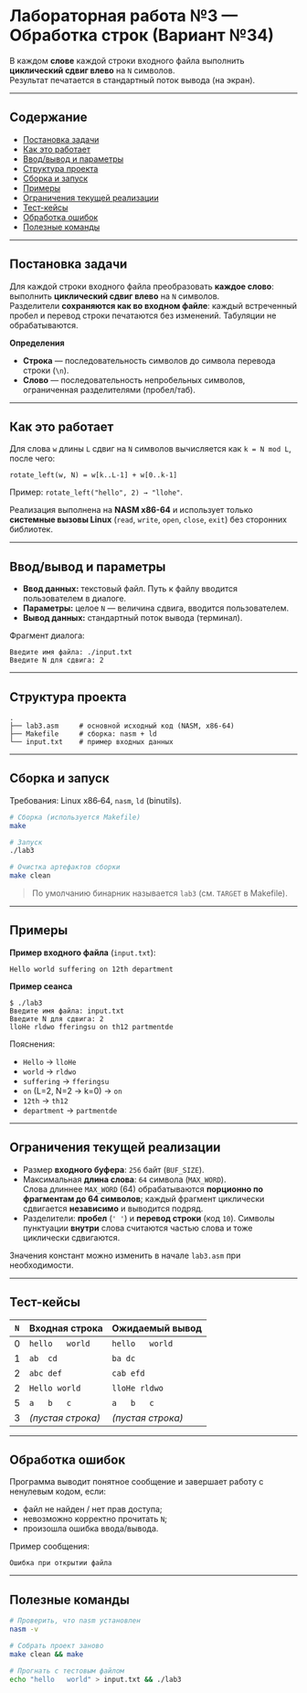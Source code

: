 # Лабораторная работа №3 — Обработка строк (Вариант №34)

В каждом **слове** каждой строки входного файла выполнить **циклический сдвиг влево** на `N` символов.  
Результат печатается в стандартный поток вывода (на экран).

---

## Содержание
- [Постановка задачи](#постановка-задачи)
- [Как это работает](#как-это-работает)
- [Ввод/вывод и параметры](#вводвывод-и-параметры)
- [Структура проекта](#структура-проекта)
- [Сборка и запуск](#сборка-и-запуск)
- [Примеры](#примеры)
- [Ограничения текущей реализации](#ограничения-текущей-реализации)
- [Тест-кейсы](#тест-кейсы)
- [Обработка ошибок](#обработка-ошибок)
- [Полезные команды](#полезные-команды)

---

## Постановка задачи

Для каждой строки входного файла преобразовать **каждое слово**: выполнить **циклический сдвиг влево** на `N` символов.  
Разделители **сохраняются как во входном файле**: каждый встреченный пробел и перевод строки печатаются без изменений. Табуляции не обрабатываются.

**Определения**
- **Строка** — последовательность символов до символа перевода строки (`\n`).
- **Слово** — последовательность непробельных символов, ограниченная разделителями (пробел/таб).

---

## Как это работает

Для слова `w` длины `L` сдвиг на `N` символов вычисляется как `k = N mod L`, после чего:

```
rotate_left(w, N) = w[k..L-1] + w[0..k-1]
```

Пример: `rotate_left("hello", 2) → "llohe"`.

Реализация выполнена на **NASM x86-64** и использует только **системные вызовы Linux** (`read`, `write`, `open`, `close`, `exit`) без сторонних библиотек.

---

## Ввод/вывод и параметры

- **Ввод данных:** текстовый файл. Путь к файлу вводится пользователем в диалоге.
- **Параметры:** целое `N` — величина сдвига, вводится пользователем.
- **Вывод данных:** стандартный поток вывода (терминал).

Фрагмент диалога:
```
Введите имя файла: ./input.txt
Введите N для сдвига: 2
```

---

## Структура проекта

```
.
├── lab3.asm     # основной исходный код (NASM, x86-64)
├── Makefile     # сборка: nasm + ld
└── input.txt    # пример входных данных
```

---

## Сборка и запуск

Требования: Linux x86‑64, `nasm`, `ld` (binutils).

```bash
# Сборка (используется Makefile)
make

# Запуск
./lab3

# Очистка артефактов сборки
make clean
```

> По умолчанию бинарник называется `lab3` (см. `TARGET` в Makefile).

---

## Примеры

**Пример входного файла** (`input.txt`):
```
Hello world suffering on 12th department
```

**Пример сеанса**
```
$ ./lab3
Введите имя файла: input.txt
Введите N для сдвига: 2
lloHe rldwo fferingsu on th12 partmentde
```

Пояснения:
- `Hello` → `lloHe`
- `world` → `rldwo`
- `suffering` → `fferingsu`
- `on` (L=2, N=2 → k=0) → `on`
- `12th` → `th12`
- `department` → `partmentde`

---

## Ограничения текущей реализации

- Размер **входного буфера**: `256` байт (`BUF_SIZE`).
- Максимальная **длина слова**: `64` символа (`MAX_WORD`).  
  Слова длиннее `MAX_WORD` (64) обрабатываются **порционно по фрагментам до 64 символов**; каждый фрагмент циклически сдвигается **независимо** и выводится подряд.
- Разделители: **пробел** (`' '`) и **перевод строки** (код `10`). Символы пунктуации **внутри** слова считаются частью слова и тоже циклически сдвигаются.

Значения констант можно изменить в начале `lab3.asm` при необходимости.

---

## Тест-кейсы

| `N` | Входная строка                 | Ожидаемый вывод            |
|-----|--------------------------------|----------------------------|
| 0   | `hello   world`                | `hello   world`            |
| 1   | `ab  cd`                       | `ba dc`                    |
| 2   | `abc def`                      | `cab efd`                  |
| 2   | `Hello world`                  | `lloHe rldwo`              |
| 5   | `a   b   c`                    | `a   b   c`                |
| 3   | *(пустая строка)*              | *(пустая строка)*          |

---

## Обработка ошибок

Программа выводит понятное сообщение и завершает работу с ненулевым кодом, если:
- файл не найден / нет прав доступа;
- невозможно корректно прочитать `N`;
- произошла ошибка ввода/вывода.

Пример сообщения:
```
Ошибка при открытии файла
```

---

## Полезные команды

```bash
# Проверить, что nasm установлен
nasm -v

# Собрать проект заново
make clean && make

# Прогнать с тестовым файлом
echo "hello   world" > input.txt && ./lab3
```

